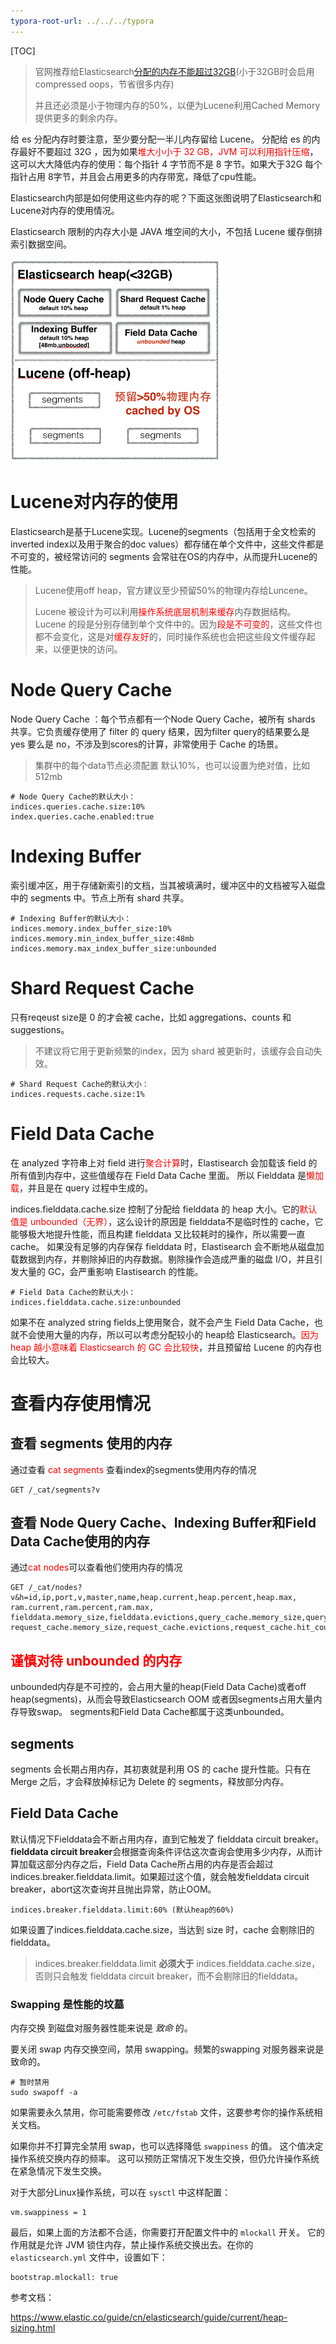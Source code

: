 ```yaml
---
typora-root-url: ../../../typora
---
```


[TOC]

> 官网推荐给Elasticsearch[分配的内存不能超过32GB](https://www.elastic.co/guide/en/elasticsearch/guide/current/heap-sizing.html)(小于32GB时会启用compressed oops，节省很多内存)
>
> 并且还必须是小于物理内存的50%，以便为Lucene利用Cached Memory提供更多的剩余内存。



给 es 分配内存时要注意，至少要分配一半儿内存留给 Lucene。
分配给 es 的内存最好不要超过 32G ，因为如果<font color=red>堆大小小于 32 GB，JVM 可以利用指针压缩</font>，这可以大大降低内存的使用：每个指针 4 字节而不是 8 字节。如果大于32G 每个指针占用 8字节，并且会占用更多的内存带宽，降低了cpu性能。



Elasticsearch内部是如何使用这些内存的呢？下面这张图说明了Elasticsearch和Lucene对内存的使用情况。

Elasticsearch 限制的内存大小是 JAVA 堆空间的大小，不包括 Lucene 缓存倒排索引数据空间。

<img src="/images/es/es-cache.png" style="zoom:60%;" />





# Lucene对内存的使用

Elasticsearch是基于Lucene实现。Lucene的segments（包括用于全文检索的inverted index以及用于聚合的doc values）都存储在单个文件中，这些文件都是不可变的，被经常访问的 segments 会常驻在OS的内存中，从而提升Lucene的性能。

> Lucene使用off heap，官方建议至少预留50%的物理内存给Luncene。
>
> Lucene 被设计为可以利用<font color=red>操作系统底层机制来缓存</font>内存数据结构。 Lucene 的段是分别存储到单个文件中的。因为<font color=red>段是不可变的</font>，这些文件也都不会变化，这是对<font color=red>缓存友好</font>的，同时操作系统也会把这些段文件缓存起来，以便更快的访问。



# Node Query Cache 

Node Query Cache ：每个节点都有一个Node Query Cache，被所有 shards 共享。它负责缓存使用了 filter 的 query 结果，因为filter query的结果要么是 yes 要么是 no，不涉及到scores的计算，非常使用于 Cache 的场景。

> 集群中的每个data节点必须配置
> 默认10%，也可以设置为绝对值，比如512mb

```shell
# Node Query Cache的默认大小：
indices.queries.cache.size:10% 
index.queries.cache.enabled:true
```



# Indexing Buffer

索引缓冲区，用于存储新索引的文档，当其被填满时，缓冲区中的文档被写入磁盘中的 segments 中。节点上所有 shard 共享。



```shell
# Indexing Buffer的默认大小：
indices.memory.index_buffer_size:10%
indices.memory.min_index_buffer_size:48mb
indices.memory.max_index_buffer_size:unbounded
```



# Shard Request Cache

只有reqeust size是 0 的才会被 cache，比如 aggregations、counts 和 suggestions。



> 不建议将它用于更新频繁的index，因为 shard 被更新时，该缓存会自动失效。

```shell
# Shard Request Cache的默认大小：
indices.requests.cache.size:1%
```



# Field Data Cache

在 analyzed 字符串上对 field 进行<font color=red>聚合计算</font>时，Elastisearch 会加载该 field 的所有值到内存中，这些值缓存在 Field Data Cache 里面。
所以 Fielddata 是<font color=red>懒加载</font>，并且是在 query 过程中生成的。

indices.fielddata.cache.size 控制了分配给 fielddata 的 heap 大小。它的<font color=red>默认值是 unbounded（无界）</font>，这么设计的原因是 fielddata不是临时性的 cache，它能够极大地提升性能，而且构建 fielddata 又比较耗时的操作，所以需要一直 cache。
如果没有足够的内存保存 fielddata 时，Elastisearch 会不断地从磁盘加载数据到内存，并剔除掉旧的内存数据。剔除操作会造成严重的磁盘 I/O，并且引发大量的 GC，会严重影响 Elastisearch 的性能。



```shell
# Field Data Cache的默认大小：
indices.fielddata.cache.size:unbounded
```

如果不在 analyzed string fields上使用聚合，就不会产生 Field Data Cache，也就不会使用大量的内存，所以可以考虑分配较小的 heap给 Elasticsearch。<font color=red>因为 heap 越小意味着 Elasticsearch 的 GC 会比较快</font>，并且预留给 Lucene 的内存也会比较大。



# 查看内存使用情况



## 查看 segments 使用的内存

通过查看 <font color=red> cat segments </font>查看index的segments使用内存的情况

```shell
GET /_cat/segments?v
```



## 查看 Node Query Cache、Indexing Buffer和Field Data Cache使用的内存

通过<font color=red>cat nodes</font>可以查看他们使用内存的情况

```shell
GET /_cat/nodes?v&h=id,ip,port,v,master,name,heap.current,heap.percent,heap.max,
ram.current,ram.percent,ram.max,
fielddata.memory_size,fielddata.evictions,query_cache.memory_size,query_cache.evictions, 
request_cache.memory_size,request_cache.evictions,request_cache.hit_count,request_cache.miss_count
```



## <font color=red>谨慎对待 unbounded 的内存</font>

unbounded内存是不可控的，会占用大量的heap(Field Data Cache)或者off heap(segments)，从而会导致Elasticsearch OOM
或者因segments占用大量内存导致swap。
segments和Field Data Cache都属于这类unbounded。



## segments

segments 会长期占用内存，其初衷就是利用 OS 的 cache 提升性能。只有在 Merge 之后，才会释放掉标记为 Delete 的 segments，释放部分内存。



## Field Data Cache

默认情况下Fielddata会不断占用内存，直到它触发了 fielddata circuit breaker。
**fielddata circuit breaker**会根据查询条件评估这次查询会使用多少内存，从而计算加载这部分内存之后，Field Data Cache所占用的内存是否会超过indices.breaker.fielddata.limit。如果超过这个值，就会触发fielddata circuit breaker，abort这次查询并且抛出异常，防止OOM。



```shell
indices.breaker.fielddata.limit:60% (默认heap的60%)
```

如果设置了indices.fielddata.cache.size，当达到 size 时，cache 会剔除旧的 fielddata。

> indices.breaker.fielddata.limit **必须大于** indices.fielddata.cache.size，否则只会触发 fielddata circuit breaker，而不会剔除旧的fielddata。



###  Swapping 是性能的坟墓

内存交换 到磁盘对服务器性能来说是 *致命* 的。

要关闭 swap 内存交换空间，禁用 swapping。频繁的swapping 对服务器来说是致命的。



```shell
# 暂时禁用
sudo swapoff -a
```

如果需要永久禁用，你可能需要修改 `/etc/fstab` 文件，这要参考你的操作系统相关文档。

如果你并不打算完全禁用 swap，也可以选择降低 `swappiness` 的值。 这个值决定操作系统交换内存的频率。 这可以预防正常情况下发生交换，但仍允许操作系统在紧急情况下发生交换。

对于大部分Linux操作系统，可以在 `sysctl` 中这样配置：

```shell
vm.swappiness = 1
```



最后，如果上面的方法都不合适，你需要打开配置文件中的 `mlockall` 开关。 它的作用就是允许 JVM 锁住内存，禁止操作系统交换出去。在你的 `elasticsearch.yml` 文件中，设置如下：

```shell
bootstrap.mlockall: true
```





参考文档：

https://www.elastic.co/guide/cn/elasticsearch/guide/current/heap-sizing.html